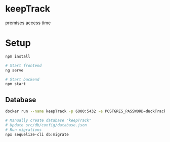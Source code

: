 # keepTrack

premises access time


# Setup

```bash
npm install

# Start frontend
ng serve

# Start backend
npm start
```

## Database

```bash
docker run --name keepTrack -p 6000:5432 -e POSTGRES_PASSWORD=duckTracky -e POSTGRES_DB=keepTrack -d postgres

# Manually create database "keepTrack"
# Update src/db/config/database.json
# Run migrations
npx sequelize-cli db:migrate
```
